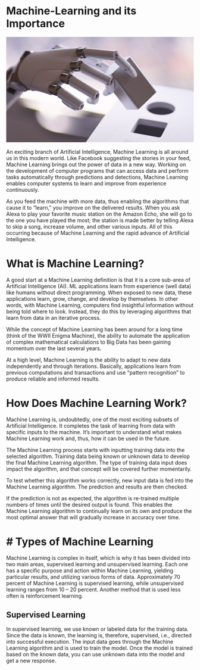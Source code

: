 # Machine-Learning and its Importance
[![](https://github.com/Monalit25/Machine-Learning/blob/master/images/machine_learning%202.jpg)](http:https://github.com/Monalit25/Machine-Learning/blob/master/images/machine_learning%202.jpg//)


An exciting branch of Artificial Intelligence, Machine Learning is all around us in this modern world. Like Facebook suggesting the stories in your feed, Machine Learning brings out the power of data in a new way. Working on the development of computer programs that can access data and perform tasks automatically through predictions and detections, Machine Learning enables computer systems to learn and improve from experience continuously.

As you feed the machine with more data, thus enabling the algorithms that cause it to “learn,” you improve on the delivered results. When you ask Alexa to play your favorite music station on the Amazon Echo, she will go to the one you have played the most; the station is made better by telling Alexa to skip a song, increase volume, and other various inputs. All of this occurring because of Machine Learning and the rapid advance of Artificial Intelligence.

  # What is Machine Learning?
A good start at a Machine Learning definition is that it is a core sub-area of Artificial Intelligence (AI). ML applications learn from experience (well data) like humans without direct programming. When exposed to new data, these applications learn, grow, change, and develop by themselves. In other words, with Machine Learning, computers find insightful information without being told where to look. Instead, they do this by leveraging algorithms that learn from data in an iterative process.

While the concept of Machine Learning has been around for a long time (think of the WWII Enigma Machine), the ability to automate the application of complex mathematical calculations to Big Data has been gaining momentum over the last several years.

At a high level, Machine Learning is the ability to adapt to new data independently and through iterations.  Basically, applications learn from previous computations and transactions and use “pattern recognition” to produce reliable and informed results.

# How Does Machine Learning Work?
Machine Learning is, undoubtedly, one of the most exciting subsets of Artificial Intelligence. It completes the task of learning from data with specific inputs to the machine. It’s important to understand what makes Machine Learning work and, thus, how it can be used in the future. 

The Machine Learning process starts with inputting training data into the selected algorithm. Training data being known or unknown data to develop the final Machine Learning algorithm. The type of training data input does impact the algorithm, and that concept will be covered further momentarily. 

To test whether this algorithm works correctly, new input data is fed into the Machine Learning algorithm. The prediction and results are then checked.

If the prediction is not as expected, the algorithm is re-trained multiple numbers of times until the desired output is found. This enables the Machine Learning algorithm to continually learn on its own and produce the most optimal answer that will gradually increase in accuracy over time.
# # Types of Machine Learning
Machine Learning is complex in itself, which is why it has been divided into two main areas, supervised learning and unsupervised learning. Each one has a specific purpose and action within Machine Learning, yielding particular results, and utilizing various forms of data. Approximately 70 percent of Machine Learning is supervised learning, while unsupervised learning ranges from 10 – 20 percent. Another method that is used less often is reinforcement learning.

## Supervised Learning
In supervised learning, we use known or labeled data for the training data. Since the data is known, the learning is, therefore, supervised, i.e., directed into successful execution. The input data goes through the Machine Learning algorithm and is used to train the model. Once the model is trained based on the known data, you can use unknown data into the model and get a new response.
